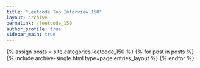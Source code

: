 ```yaml
---
title: "Leetcode Top Interview 150"
layout: archive
permalink: /leetcode_150
author_profile: true
sidebar_main: true
---
```



{% assign posts = site.categories.leetcode_150 %}
{% for post in posts %} {% include archive-single.html type=page.entries_layout %} {% endfor %}

